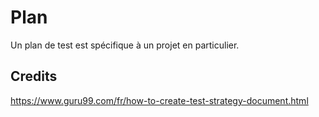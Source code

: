 # Plan

Un plan de test est spécifique à un projet en particulier.

## Credits

https://www.guru99.com/fr/how-to-create-test-strategy-document.html
